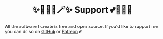 <h1 align="center">✨🧚🏻‍♀️🪄✨ Support 💕🦄🌈🏰</h1>

All the software I create is free and open source.  If you'd like to support me you can do so on [GitHub](https://github.com/sponsors/XiMatriarx) or [Patreon](https://patreon.com/XiMatriarx) 💕
